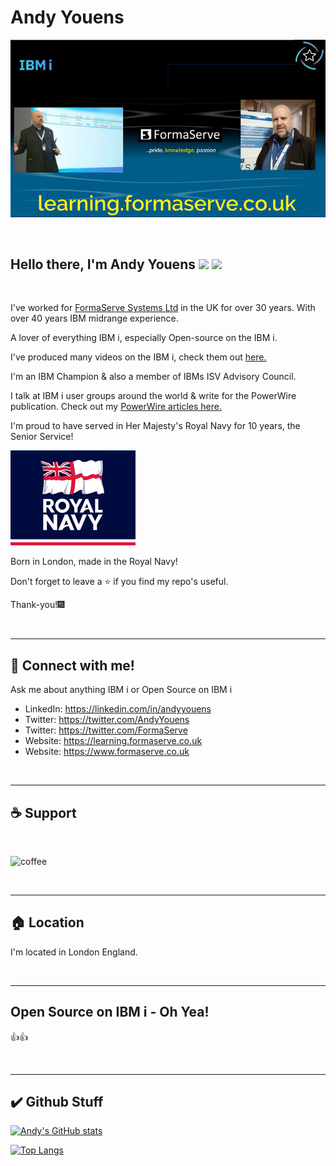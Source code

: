 # Andy Youens

![Banner](FSS_Banner.jpg)
<p>&nbsp;</p>
<h2>Hello there, I'm Andy Youens <img src="https://media.giphy.com/media/hvRJCLFzcasrR4ia7z/giphy.gif" width="28"> <img src="https://emojis.slackmojis.com/emojis/images/1531849430/4246/blob-sunglasses.gif?1531849430" width="28"/></h2>
<p>&nbsp;</p>

I've worked for [FormaServe Systems Ltd](https://www/formaserve.co.uk) in the UK for over 30 years.  With over 40 years IBM midrange experience.

A lover of everything IBM i, especially Open-source on the IBM i.

I've produced many videos on the IBM i, check them out [here.](https://learning.formaserve.co.uk)

I'm an IBM Champion & also a member of IBMs ISV Advisory Council.

I talk at IBM i user groups around the world & write for the PowerWire publication.
Check out my [PowerWire articles here.](https://powerwire.eu/author/andy-youens)

I'm proud to have served in Her Majesty's Royal Navy for 10 years, the Senior Service!

![Royal Navy](RoyalNavy.jpg)

Born in London, made in the Royal Navy!

Don't forget to leave a ⭐ if you find my repo's useful.

Thank-you!🎆

<p>&nbsp;</p>
<hr>

## 🚩 Connect with me!
Ask me about anything IBM i or Open Source on IBM i

- LinkedIn: https://linkedin.com/in/andyyouens
- Twitter: https://twitter.com/AndyYouens
- Twitter: https://twitter.com/FormaServe
- Website: https://learning.formaserve.co.uk
- Website: https://www.formaserve.co.uk

<p>&nbsp;</p>
<hr>

<p>
  <h2 align="left">☕ Support</h2>
  <p>&nbsp;</p>
  <p>
    <a href="https://ko-fi.com/AndyYouens">
      <img align="left" src="https://cdn.buymeacoffee.com/buttons/v2/default-blue.png" height="50" width="210" alt="coffee"/>
    </a>
  </p>
  <p>&nbsp;</p>
</p>

<p>&nbsp;</p>
<hr>

## 🏠 Location
I'm located in London England.

<p>&nbsp;</p>
<hr>

## Open Source on IBM i - Oh Yea!

👍👍
<p>&nbsp;</p>
<hr>

## ✔️ Github Stuff

[![Andy's GitHub stats](https://github-readme-stats.vercel.app/api?username=AndyYouens&count_private=true
)](https://github.com/AndyYouens/github-readme-stats)

[![Top Langs](https://github-readme-stats.vercel.app/api/top-langs/?username=AndyYouens&langs_count=8)](https://github.com/AndyYouens/github-readme-stats)

